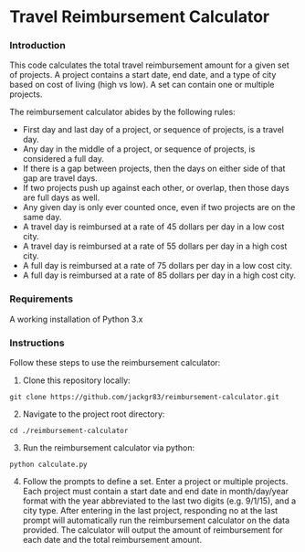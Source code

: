 # Travel Reimbursement Calculator

### Introduction
This code calculates the total travel reimbursement amount for a given set of projects. A project contains a start date, end date, and a type of city based on cost of living (high vs low). A set can contain one or multiple projects.

The reimbursement calculator abides by the following rules:
- First day and last day of a project, or sequence of projects, is a travel day.
- Any day in the middle of a project, or sequence of projects, is considered a full day.
- If there is a gap between projects, then the days on either side of that gap are travel days.
- If two projects push up against each other, or overlap, then those days are full days as well.
- Any given day is only ever counted once, even if two projects are on the same day.
- A travel day is reimbursed at a rate of 45 dollars per day in a low cost city.
- A travel day is reimbursed at a rate of 55 dollars per day in a high cost city.
- A full day is reimbursed at a rate of 75 dollars per day in a low cost city.
- A full day is reimbursed at a rate of 85 dollars per day in a high cost city.

### Requirements
A working installation of Python 3.x

### Instructions
Follow these steps to use the reimbursement calculator:

1. Clone this repository locally:
```
git clone https://github.com/jackgr83/reimbursement-calculator.git
```

2. Navigate to the project root directory:
```
cd ./reimbursement-calculator
```

3. Run the reimbursement calculator via python:
```
python calculate.py
```

4. Follow the prompts to define a set. Enter a project or multiple projects. Each project must contain a start date and end date in month/day/year format with the year abbreviated to the last two digits (e.g. 9/1/15), and a city type. After entering in the last project, responding no at the last prompt will automatically run the reimbursement calculator on the data provided. The calculator will output the amount of reimbursement for each date and the total reimbursement amount.